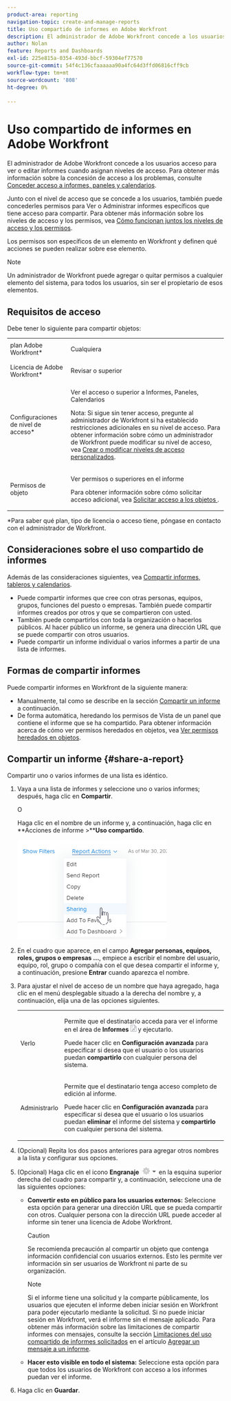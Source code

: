 ```yaml
---
product-area: reporting
navigation-topic: create-and-manage-reports
title: Uso compartido de informes en Adobe Workfront
description: El administrador de Adobe Workfront concede a los usuarios acceso para ver o editar informes cuando asignan niveles de acceso. Para obtener más información sobre la concesión de acceso a los problemas, consulte Conceder acceso a informes, paneles y calendarios.
author: Nolan
feature: Reports and Dashboards
exl-id: 225e815a-0354-493d-bbcf-59304ef77570
source-git-commit: 54f4c136cfaaaaaa90a4fc64d3ffd06816cff9cb
workflow-type: tm+mt
source-wordcount: '808'
ht-degree: 0%

---
```


# Uso compartido de informes en Adobe Workfront

El administrador de Adobe Workfront concede a los usuarios acceso para ver o editar informes cuando asignan niveles de acceso. Para obtener más información sobre la concesión de acceso a los problemas, consulte [Conceder acceso a informes, paneles y calendarios](../../../administration-and-setup/add-users/configure-and-grant-access/grant-access-reports-dashboards-calendars.md).

Junto con el nivel de acceso que se concede a los usuarios, también puede concederles permisos para Ver o Administrar informes específicos que tiene acceso para compartir. Para obtener más información sobre los niveles de acceso y los permisos, vea [Cómo funcionan juntos los niveles de acceso y los permisos](../../../administration-and-setup/add-users/access-levels-and-object-permissions/how-access-levels-permissions-work-together.md).

Los permisos son específicos de un elemento en Workfront y definen qué acciones se pueden realizar sobre ese elemento.

>[!NOTE]
>
>Un administrador de Workfront puede agregar o quitar permisos a cualquier elemento del sistema, para todos los usuarios, sin ser el propietario de esos elementos.

## Requisitos de acceso

Debe tener lo siguiente para compartir objetos:

<table style="table-layout:auto"> 
 <col> 
 <col> 
 <tbody> 
  <tr> 
   <td role="rowheader">plan Adobe Workfront*</td> 
   <td> <p>Cualquiera </p> </td> 
  </tr> 
  <tr> 
   <td role="rowheader">Licencia de Adobe Workfront*</td> 
   <td> <p>Revisar o superior</p> </td> 
  </tr> 
  <tr> 
   <td role="rowheader">Configuraciones de nivel de acceso*</td> 
   <td> <p>Ver el acceso o superior a Informes, Paneles, Calendarios</p> <p>Nota: Si sigue sin tener acceso, pregunte al administrador de Workfront si ha establecido restricciones adicionales en su nivel de acceso. Para obtener información sobre cómo un administrador de Workfront puede modificar su nivel de acceso, vea <a href="../../../administration-and-setup/add-users/configure-and-grant-access/create-modify-access-levels.md" class="MCXref xref">Crear o modificar niveles de acceso personalizados</a>.</p> </td> 
  </tr> 
  <tr> 
   <td role="rowheader">Permisos de objeto</td> 
   <td> <p>Ver permisos o superiores en el informe</p> <p>Para obtener información sobre cómo solicitar acceso adicional, vea <a href="../../../workfront-basics/grant-and-request-access-to-objects/request-access.md" class="MCXref xref">Solicitar acceso a los objetos </a>.</p> </td> 
  </tr> 
 </tbody> 
</table>

&#42;Para saber qué plan, tipo de licencia o acceso tiene, póngase en contacto con el administrador de Workfront.

## Consideraciones sobre el uso compartido de informes

Además de las consideraciones siguientes, vea [Compartir informes, tableros y calendarios](../../../workfront-basics/grant-and-request-access-to-objects/permissions-reports-dashboards-calendars.md).

* Puede compartir informes que cree con otras personas, equipos, grupos, funciones del puesto o empresas. También puede compartir informes creados por otros y que se compartieron con usted.
* También puede compartirlos con toda la organización o hacerlos públicos. Al hacer público un informe, se genera una dirección URL que se puede compartir con otros usuarios.
* Puede compartir un informe individual o varios informes a partir de una lista de informes.

## Formas de compartir informes

Puede compartir informes en Workfront de la siguiente manera:

* Manualmente, tal como se describe en la sección [Compartir un informe](#share-a-report) a continuación.
* De forma automática, heredando los permisos de Vista de un panel que contiene el informe que se ha compartido. Para obtener información acerca de cómo ver permisos heredados en objetos, vea [Ver permisos heredados en objetos](../../../workfront-basics/grant-and-request-access-to-objects/view-inherited-permissions-on-objects.md).

## Compartir un informe {#share-a-report}

Compartir uno o varios informes de una lista es idéntico.

1. Vaya a una lista de informes y seleccione uno o varios informes; después, haga clic en **Compartir**.

   O

   Haga clic en el nombre de un informe y, a continuación, haga clic en **Acciones de informe >****Uso compartido**.

   ![](assets/qs-report-actions-sharing.png)

1. En el cuadro que aparece, en el campo **Agregar personas, equipos, roles, grupos o empresas ...**, empiece a escribir el nombre del usuario, equipo, rol, grupo o compañía con el que desea compartir el informe y, a continuación, presione **Entrar** cuando aparezca el nombre.

1. Para ajustar el nivel de acceso de un nombre que haya agregado, haga clic en el menú desplegable situado a la derecha del nombre y, a continuación, elija una de las opciones siguientes.

   <table style="table-layout:auto"> 
    <col> 
    <col> 
    <tbody> 
     <tr> 
      <td role="rowheader">Verlo</td> 
      <td> <p>Permite que el destinatario acceda para ver el informe en el área de <strong>Informes</strong> <img src="assets/reports-in-main-menu.png"> y ejecutarlo.</p> <p>Puede hacer clic en <strong>Configuración avanzada</strong> para especificar si desea que el usuario o los usuarios puedan <strong>compartirlo</strong> con cualquier persona del sistema.</p> </td> 
     </tr> 
     <tr> 
      <td role="rowheader">Administrarlo</td> 
      <td> <p>Permite que el destinatario tenga acceso completo de edición al informe.</p> <p>Puede hacer clic en <strong>Configuración avanzada</strong> para especificar si desea que el usuario o los usuarios puedan <strong>eliminar</strong> el informe del sistema y <strong>compartirlo</strong> con cualquier persona del sistema.</p> </td> 
     </tr> 
    </tbody> 
   </table>

1. (Opcional) Repita los dos pasos anteriores para agregar otros nombres a la lista y configurar sus opciones.
1. (Opcional) Haga clic en el icono **Engranaje** ![](assets/gear-icon-settings-with-dn-arrow.jpg) en la esquina superior derecha del cuadro para compartir y, a continuación, seleccione una de las siguientes opciones:

   * **Convertir esto en público para los usuarios externos:** Seleccione esta opción para generar una dirección URL que se pueda compartir con otros. Cualquier persona con la dirección URL puede acceder al informe sin tener una licencia de Adobe Workfront.

     >[!CAUTION]
     >
     >Se recomienda precaución al compartir un objeto que contenga información confidencial con usuarios externos. Esto les permite ver información sin ser usuarios de Workfront ni parte de su organización.

     >[!NOTE]
     >
     >Si el informe tiene una solicitud y la comparte públicamente, los usuarios que ejecuten el informe deben iniciar sesión en Workfront para poder ejecutarlo mediante la solicitud. Si no puede iniciar sesión en Workfront, verá el informe sin el mensaje aplicado. Para obtener más información sobre las limitaciones de compartir informes con mensajes, consulte la sección [Limitaciones del uso compartido de informes solicitados](../../../reports-and-dashboards/reports/creating-and-managing-reports/add-prompt-report.md#limitations-of-running-public-prompted-reports) en el artículo [Agregar un mensaje a un informe](../../../reports-and-dashboards/reports/creating-and-managing-reports/add-prompt-report.md).

   * **Hacer esto visible en todo el sistema:** Seleccione esta opción para que todos los usuarios de Workfront con acceso a los informes puedan ver el informe.

1. Haga clic en **Guardar**.
